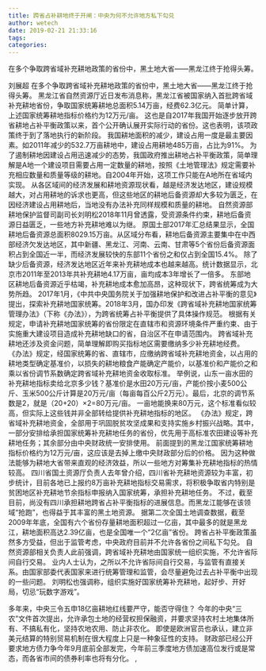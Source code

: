 ```yaml
---
title: 跨省占补耕地终于开闸：中央为何不允许地方私下勾兑
author: wetech
date: 2019-02-21 21:33:16
tags: 
categories: 
---
```

在多个争取跨省域补充耕地政策的省份中，黑土地大省——黑龙江终于抢得头筹。
<!-- more -->
刘展超
在多个争取跨省域补充耕地政策的省份中，黑土地大省——黑龙江终于抢得头筹。
黑龙江省自然资源厅近日发布消息称，黑龙江省被国家纳入首批跨省域补充耕地省份，争取国家统筹耕地总面积5.14万亩，经费62.3亿元。
简单计算，上述国家统筹耕地指标价格约为12万元/亩。
这也是自2017年我国开始逐步放开跨省耕地占补平衡政策以来，首个公开确认展开实际行动的省份。这也表明，该项政策终于到了落地执行的新阶段。
我国耕地面积的减少，建设占用一度是最主要因素。如2011年减少的532.7万亩耕地中，建设占用耕地485万亩，占比为91%。
为了遏制耕地因建设占用迅速减少的态势，我国政府推出耕地占补平衡政策，简单理解是A地一个建设项目需要占用一定数量的耕地，按照《土地管理法》规定需要补充相应数量和质量等级的耕地。自2004年开始，这项工作只能在A地所在省域内实现。
从各区域间的经济发展和耕地资源现状看，越是经济发达地区，建设规模越大，对占用耕地的诉求也更高，但这些地区的耕地后备资源却大多较为匮乏，在因经济建设占用耕地后，当地没有办法补充同样规模和质量的耕地。
自然资源部耕地保护监督司副司长刘明松2018年11月曾透露，受资源条件约束，耕地后备资源日益匮乏，一些地方补充耕地难以为继。
原国土部2017年汇总结果显示，全国耕地后备资源总面积8029.15万亩。从区域分布看，耕地后备资源主要集中在中西部经济欠发达地区，其中新疆、黑龙江、河南、云南、甘肃等5个省份后备资源面积占到全国近一半，而经济发展较快的东部11个省份之和仅占到全国15.4%。
除了缺少后备资源，经济发达地区近年来补充耕地成本也越来越高。统计数据显示，北京市2011年至2013年共补充耕地4.17万亩，亩均成本3年增长了一倍多。
东部地区耕地后备资源近乎枯竭，补充耕地成本愈加高昂，这种现状下，跨省统筹成为大势所趋。
2017年1月，《中共中央国务院关于加强耕地保护和改进占补平衡的意见》提出，探索补充耕地国家统筹。2018年3月，国办印发《跨省域补充耕地国家统筹管理办法》（下称《办法》），为跨省统筹占补平衡提供了具体操作规范。
根据有关规定，申请补充耕地国家统筹的省份限定在直辖市和资源环境条件严重约束、由于实施重大建设项目造成补充耕地缺口的省，自治区不在申请范围内。
跨省域补充耕地还涉及资金问题，简单理解即购买指标地区需要缴纳多少补充耕地经费。
《办法》规定，经国家统筹的省、直辖市，应缴纳跨省域补充耕地资金，以占用的耕地类型确定基准价，以损失的耕地粮食产能确定产能价，以基准价和产能价之和乘以省份调节系数确定跨省域补充耕地资金收取标准。
举例说，山东一亩水田的补充耕地指标卖给北京多少钱？基准价是水田20万元/亩，产能价按小麦500公斤、玉米500公斤计算是20万元/亩（每亩每百公斤2万元）。最后，北京的调节系数是2，就是（20+20）×2=80万元/亩。
一亩地能换来80万元，这个标准看似较高，但实际上这些钱并非全部转给提供补充耕地指标的地区。
《办法》规定，跨省域补充耕地资金，全部用于巩固脱贫攻坚成果和支持实施乡村振兴战略。其中，一部分安排给承担国家统筹补充耕地任务的省份，优先用于高标准农田建设等补充耕地任务；其余部分由中央财政统一安排使用。
前面提到的黑龙江国家统筹耕地指标价格约为12万元/亩，这应该是去掉上缴中央财政部分后的价格。
因为这种做法能够为耕地大省带来直观的经济效益，所以一些地方对筹集补充耕地指标的热情较高。
四川省国土资源厅负责人去年曾介绍，四川省补充耕地资源较为丰富，初步统计，目前各地已上报约8万亩补充耕地指标交易需求，将积极争取省内特别是贫困地区补充耕地节余指标申报纳入国家统筹，承担补充耕地任务。
不过，截至目前，尚没有四川承担耕地跨省占补平衡指标的进展信息。而黑龙江能够在该领域“抢跑”，也得益于其丰富的黑土地资源。
据第二次全国土地调查数据，截至2009年年底，全国有六个省份存量耕地面积超过一亿亩，其中最多的就是黑龙江，耕地面积高达2.39亿亩，也是全国唯一个“2亿亩”省份。
跨省占补平衡政策虽然多方受益，但出于监管考虑，中央政府目前并不允许各省份之间私下勾兑。
自然资源部相关负责人此前强调，跨省域补充耕地由国家统一组织实施，不允许省际间自行交易。
业内人士认为，之所以不允许省际间自行交易，与监管有直接关系。由国家部委代表国家来进行统筹管理和监管，会尽量避免过去占补平衡中出现的一些问题。
刘明松也强调称，组织实施好国家统筹补充耕地，起好步、开好局，切忌“玩数字游戏”。
 
 
多年来，中央三令五申18亿亩耕地红线要严守，能否守得住？
今年的中央“三农”文件首次提出，允许承包土地的经营权担保融资，并要求坚持农村土地集体所有、不搞私有化，坚持农地农用、防止非农化。
即使是欧洲官员也承认，建立非美元结算的特别贸易机制在很大程度上只是一种象征性的支持。
财政部已经公开要求地方债力争今年9月底前全部发完，今年前三季度地方债加速高位发行或是常态，而各省市间的债券利率也将有分化。
,
